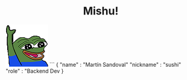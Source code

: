 <h1 align = "center"> Mishu! </h1>
<img src = "img/peepo.gif">
```
{
    "name" : "Martín Sandoval"
    "nickname" : "sushi"
    "role" : "Backend Dev
}

```
